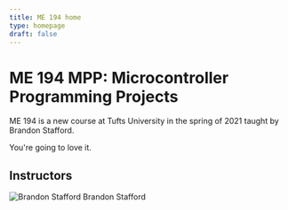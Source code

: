 ```yaml
---
title: ME 194 home
type: homepage
draft: false
---
```


# ME 194 MPP: Microcontroller Programming Projects

ME 194 is a new course at Tufts University in the spring of 2021 taught by Brandon Stafford.

You're going to love it.

## Instructors

![Brandon Stafford](/img/brandon-stafford.jpg)
Brandon Stafford
